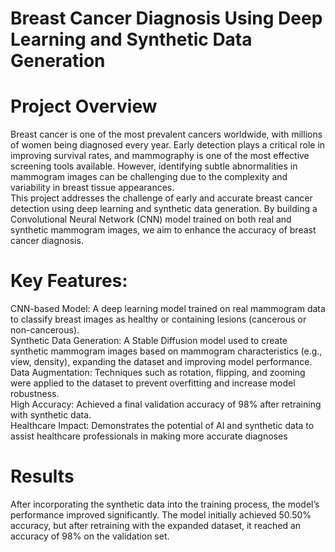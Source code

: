# Breast Cancer Diagnosis Using Deep Learning and Synthetic Data Generation
# Project Overview
Breast cancer is one of the most prevalent cancers worldwide, with millions of women being diagnosed every year. Early detection plays a critical role in improving survival rates, and mammography is one of the most effective screening tools available. However, identifying subtle abnormalities in mammogram images can be challenging due to the complexity and variability in breast tissue appearances. <br>
This project addresses the challenge of early and accurate breast cancer detection using deep learning and synthetic data generation. By building a Convolutional Neural Network (CNN) model trained on both real and synthetic mammogram images, we aim to enhance the accuracy of breast cancer diagnosis.
# Key Features:
CNN-based Model: A deep learning model trained on real mammogram data to classify breast images as healthy or containing lesions (cancerous or non-cancerous). <br>
Synthetic Data Generation: A Stable Diffusion model used to create synthetic mammogram images based on mammogram characteristics (e.g., view, density), expanding the dataset and improving model performance. <br>
Data Augmentation: Techniques such as rotation, flipping, and zooming were applied to the dataset to prevent overfitting and increase model robustness.<br>
High Accuracy: Achieved a final validation accuracy of 98% after retraining with synthetic data.<br>
Healthcare Impact: Demonstrates the potential of AI and synthetic data to assist healthcare professionals in making more accurate diagnoses<br>
# Results
After incorporating the synthetic data into the training process, the model’s performance improved significantly. The model initially achieved 50.50% accuracy, but after retraining with the expanded dataset, it reached an accuracy of 98% on the validation set.

